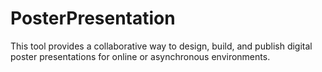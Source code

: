 # PosterPresentation

This tool provides a collaborative way to design, build, and publish digital poster presentations for online or asynchronous environments.

